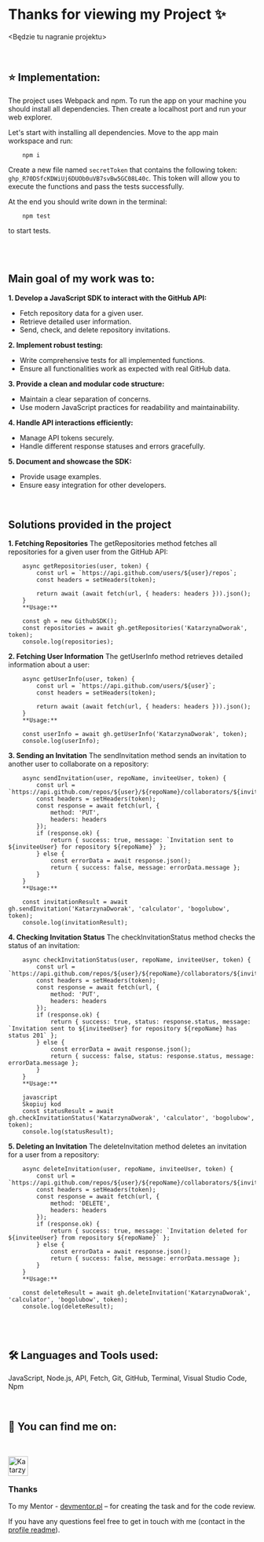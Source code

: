 # Thanks for viewing my Project ✨

<Będzie tu nagranie projektu>


<br />

## :star: **Implementation:**
The project uses Webpack and npm. To run the app on your machine you should install all dependencies. Then create a localhost port and run your web explorer.

Let's start with installing all dependencies. Move to the app main workspace and run:

        npm i
        
Create a new file named `secretToken` that contains the following token: `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`. This token will allow you to execute the functions and pass the tests successfully.
        
At the end you should write down in the terminal:

        npm test
        
to start tests.

<br />
<br />

## Main goal of my work was to:
**1. Develop a JavaScript SDK to interact with the GitHub API:**

- Fetch repository data for a given user.
- Retrieve detailed user information.
- Send, check, and delete repository invitations.

**2. Implement robust testing:**

- Write comprehensive tests for all implemented functions.
- Ensure all functionalities work as expected with real GitHub data.

**3. Provide a clean and modular code structure:**
- Maintain a clear separation of concerns.
- Use modern JavaScript practices for readability and maintainability.

**4. Handle API interactions efficiently:**

- Manage API tokens securely.
- Handle different response statuses and errors gracefully.

**5. Document and showcase the SDK:**

- Provide usage examples.
- Ensure easy integration for other developers.
<br />

## Solutions provided in the project
**1. Fetching Repositories**
The getRepositories method fetches all repositories for a given user from the GitHub API:

        async getRepositories(user, token) {
            const url = `https://api.github.com/users/${user}/repos`;
            const headers = setHeaders(token);
        
            return await (await fetch(url, { headers: headers })).json();
        }
        **Usage:**

        const gh = new GithubSDK();
        const repositories = await gh.getRepositories('KatarzynaDworak', token);
        console.log(repositories);

**2. Fetching User Information**
The getUserInfo method retrieves detailed information about a user:

        async getUserInfo(user, token) {
            const url = `https://api.github.com/users/${user}`;
            const headers = setHeaders(token);
        
            return await (await fetch(url, { headers: headers })).json();
        }
        **Usage:**
        
        const userInfo = await gh.getUserInfo('KatarzynaDworak', token);
        console.log(userInfo);
**3. Sending an Invitation**
The sendInvitation method sends an invitation to another user to collaborate on a repository:

        async sendInvitation(user, repoName, inviteeUser, token) {
            const url = `https://api.github.com/repos/${user}/${repoName}/collaborators/${inviteeUser}`;
            const headers = setHeaders(token);
            const response = await fetch(url, {
                method: 'PUT',
                headers: headers
            });
            if (response.ok) {
                return { success: true, message: `Invitation sent to ${inviteeUser} for repository ${repoName}` };
            } else {
                const errorData = await response.json();
                return { success: false, message: errorData.message };
            }
        }
        **Usage:**

        const invitationResult = await gh.sendInvitation('KatarzynaDworak', 'calculator', 'bogolubow', token);
        console.log(invitationResult);

**4. Checking Invitation Status**
The checkInvitationStatus method checks the status of an invitation:

        async checkInvitationStatus(user, repoName, inviteeUser, token) {
            const url = `https://api.github.com/repos/${user}/${repoName}/collaborators/${inviteeUser}`;
            const headers = setHeaders(token);
            const response = await fetch(url, {
                method: 'PUT',
                headers: headers
            });
            if (response.ok) {
                return { success: true, status: response.status, message: `Invitation sent to ${inviteeUser} for repository ${repoName} has status 201` };
            } else {
                const errorData = await response.json();
                return { success: false, status: response.status, message: errorData.message };
            }
        }
        **Usage:**
        
        javascript
        Skopiuj kod
        const statusResult = await gh.checkInvitationStatus('KatarzynaDworak', 'calculator', 'bogolubow', token);
        console.log(statusResult);
        
**5. Deleting an Invitation**
The deleteInvitation method deletes an invitation for a user from a repository:

        async deleteInvitation(user, repoName, inviteeUser, token) {
            const url = `https://api.github.com/repos/${user}/${repoName}/collaborators/${inviteeUser}`;
            const headers = setHeaders(token);
            const response = await fetch(url, {
                method: 'DELETE',
                headers: headers
            });
            if (response.ok) {
                return { success: true, message: `Invitation deleted for ${inviteeUser} from repository ${repoName}` };
            } else {
                const errorData = await response.json();
                return { success: false, message: errorData.message };
            }
        }
        **Usage:**

        const deleteResult = await gh.deleteInvitation('KatarzynaDworak', 'calculator', 'bogolubow', token);
        console.log(deleteResult);
<br />
<br />

## 🛠️ Languages and Tools used: 
JavaScript, Node.js, API, Fetch, Git, GitHub, Terminal, Visual Studio Code, Npm

<br />

## :blue_heart:  You can find me on: 
<br />

[<img align="left" alt="Katarzyna Dworak LinkedIn" width="40px" src="https://cdn.jsdelivr.net/npm/simple-icons@v3/icons/linkedin.svg" />](https://www.linkedin.com/in/katarzynadworakk/)

<br /> 
<br />

### Thanks
To my Mentor - [devmentor.pl](https://devmentor.pl/) – for creating the task and for the code review.

If you have any questions feel free to get in touch with me (contact in the [profile readme](https://github.com/katarzynadworak)).
